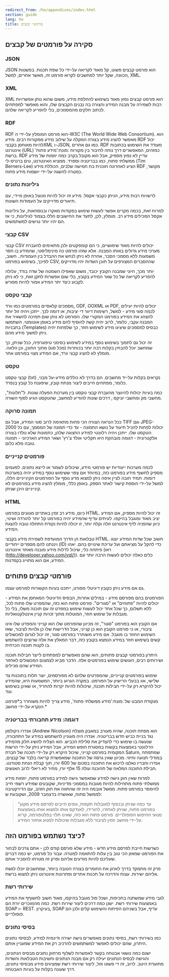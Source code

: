 ```yaml
---
redirect_from: /he/appendices/index.html
section: guide
lang: he
title: פורמטי קבצים
---
```


## סקירה על פורמטים של קבצים

### JSON

JSON הוא פורמט קבצים פשוט, קל מאוד לקריאה על-ידי כל שפת תכנות. בפשטות הכוונה, שקל יותר למחשבים לקרוא פורמט זה, מאשר אחרים, למשל, XML.

### XML

XML הוא פורמט קבצים נפוץ מאוד בשימוש להחלפת מידע, משום שהוא נותן אפשרויות רבות לשמירה על מבנה המידע והצורה בה נבנים הקבצים שלו, והוא מאפשר למפתחים לכתוב חלקים מהמסמכים, בלי להפריע לקריאה שלהם.

### RDF

RDF הוא פורמט המומלץ על-ידי ה-W3C (The World Wide Web Consortium). הוא מאפשר להציג מידע בצורה המקלה על שילוב מידע ממקורות רבים. מידע RDF יכול להיות מאוחסן בקבציXML ו-JSON, כמו גם אחרים. RDF מעודד את השימוש בכתובות אינטרנט (URL) כמזהים, המאפשרים דרך נוחה לחיבור בין מקורות :מונח:’מידע פתוח’ ברשת. RDF עדיין לא נפוץ מספיק, אבל הוא מקובל בקרב כמה יוזמות של מידע ממשלתי פתוח, כמו בבריטניה וספרד. ממציא האינטרנט, טים ברנרס-לי (Tim Berners-Lee) הציע לאחרונה תוכנית בת חמישה שלבים, הכוללת מידע RDF מקושר, כמטרה להשגה על-ידי יושמות מידע פתוח.

### גיליונות נתונים

לרשויות רבות מידע, הניתן כקבצי אקסל. מידע זה יכול להיות מנוצל באופן מיידי, עם תיאורים מדוייקים על העמודות השונות.

למרות זאת, בכמה מקרים אפשר לעשות שימוש בפקודות מאקרו ובנוסחאות, על גיליונות אקסל המכילים מידע רב. מומלץ, לכן, לתעד את החישובים הללו בצמוד לגיליונות, כי אז הם יהיו יותר נגישים למשתמשים.

### קבצי CSV

קבצי CSV יכולים להיות מאוד שימושיים, כי הם קומפקטים ולכן מתאימים להעברת מערכי מידע גדולים באותו המבנה. אלא שזהו פורמט כה מינימליסטי, שהמידע בו חסר משמעות ללא מסמכי הסבר, אחרת לא ניתן לנחש את ההבדל בין העמודות.. חשוב, לפיכך, בשימוש בפורמט CSV, שההסברים המצורפים על תוכן השדות יהיו מדוייקים

יותר מכך, חיוני שמבנה הקובץ יכובד, משום שאפילו השמטה של שדה בודד, עלולה להפריע לקריאה של כל שאר המידע בקובץ, בלי שום אפשרות לתקן זאת, כי לא ניתן לקבוע כיצד יתר המידע אמור להיות מפורש.

### קבצי טקסט

מסמכים קלאסיים בפורמטים כמו וורד, ODF, OOXML או PDF, יכולים להיות יעילים לכמה סוגי מידע - למשל, רשימות דיוור די יציבות, או דומה לכך. ייתכן ויהיה זול יותר להצחג את המידע בפורמט המקורי שלו. הפורמט לא נותן שום תמיכה להשאיר את המבנה עקבי, כלומר, לרוב יהיה קשה להוסיף להם מידע באופן אוטומטי. השתמשו בתבניות (Templates) כבסיס למסמכים שיציגו מידע לשימוש חוזר, כך שלפחות יהיה ניתן למשוך מידע מהם.

זה יכול גם לתמוך בשימוש נוסף במידע לשימוש בסימני טיפוגרפיה, ככל שניתן, כך שמחשב יוכל להבחין בקלות רבה יותר בכותרות (מכל סוג) מתוך התוכן, וכן הלאה. מומלץ לא להציג קבצי וורד, אם המידע מצוי בפורמט אחר.

### טקסט

קבצי טקסט (txt) נקראים בקלות על-יד מחשבים. הם בדרך לא כוללים מידע-על מבני, כלומר, מפתחים חייבים ליצור מנתח קובץ, שיפענח כל קובץ בנפרד.

כמה בעיות יכולות להיווצר מהעברת קבצי טקסט בין מערכות הפעלה שונות. ל"חלונות", מחשבי מק ומחשבי יוניקס , דרכים שונות להודיע למחשב, שהטקסט הגיע לסוף השורה.

### תמונה סרוקה

ככל הנראה הצורה הכי פחות מתאימה לרוב סוגי המידע, אבל גם TIFF וגם JPEG-2000 יכולות לפחות להכיל תיעוד על נושא התמונה - עד כדי תמונה של המסמך, עם כל הטקסט שלו. ייתכן ויהיה רלוונטי למידע התצוגה שלהן, כתמונות שלא נולדו בצורה אלקטרונית - דגומה מובהקת היא תקליטי אולד צ'רץ' ושאר המידע הארכיוני - תמונה טובה מלא כלום.

### פורמטים קנייניים

לכמה מערכות ייעודיות יש פורמטי מידע, שיכולים לשמור או לייצא נתונים. לפעמים מספיק לחשוף מידע בפורמט כזה, במיוחד אם צפוי ששימוש נוסף במידע יהיה במערכות דומות. תמיד חובה לציין איפה ניתן למצוא מדע נוסף על הפורמטים הקינייניים הללו, למשל על-ידי הוספת קישור לאתר הספק. באופן כללי, מומלץ להציג מידע בפורמטים לא קינייניים היכן שניתן.

### HTML

כיום, מידע רב זמין באתרים מגוונים בפורמט HTML. זה יכול להיות מספיק, אם המידע יציב מאוד ומוגבל בהיקפו. לעיתים עדיף שהמידע יהיה בפורמט קל יותר להורדה ושינוי, כיוון שהפניה לדף אינטרנט זולה וקלה יותר, זו יכולה להיות נקודת התחלה טובה להצגת המידע.

טבלאות הן הדרך המועדפת לשמירת מידע בקבצי HTML. חשוב שכל שדות המידע יוצגו ויננתנו להם מספרים ייחודיים (ID) כדי להקל על מציאתם ועל עריכת שינויים בהם. יאהו פיתחה כלי, שיכול לדלות מידע מובנה מאתר אינטרנט (ראו (<http://developer.yahoo.com/yql/>)). כלים כאלה יכולים לעשות הרבה יותר עם המידע, אם הוא מתוייג בקפדנות.

## פורמטי קבצים פתוחים

גם אם מידע ניתן כקובץ דיגיטלי מפורט, ייתכנו בעיות הקשורות לפורמט עצמו.

הפורמטים בהם מפורסם מידע - במילים אחרות, הבסיס הדיגיטלי המאחסן את המידע - יכולים להיות "פתוחים" או "סגורים". פורמט פתוח הוא כזה, שהמפרט שלו פתוח לכל, ללא תשלום, כך שכל אחד יכול לעשות שימוש במפרט זה עם תוכנה משלו, בלי כל מגבלות על שימוש חוזר, המוטלות מתוך זכויות קניין אינטלקטואליות.

אם הקובץ הוא בפורמט "סגור", זה מכיוון שהפורמט שלו הוא קנייני והמפרט שלו אינו ציבורי, או כי פורמט הקובץ הוא כן קנייני, אבל הדרישות שלו כן גלויות לציבור, שאז השימוש החוזר בו מוגבל. אם מידע משוחרר בפורמט סגור, זה יכול לגרום למכשולים קשים בשימוש חוזר במידע הנמצא בקובץ כזה, דבר המאלץ את אלה שרוצים להשתמש בו לקנות תוכנה הכרחית.

היתרון בפורמטי קבצים פתוחים, הוא שהם מאפשרים למפתחים לייצר חבילות תוכנה ושירותים רבים, העושים שימוש בפורמטים אלה. הדבר מביא לצמצום המכשולים לאחזור המידע שהם מכילים.

שימוש בפורמטים קנייניים, שהמפרטים שלהם לא מפורסמים, יוצר תלות בתוכנות צד שלישי, אוו בבעלי הרישיון על הפורמט. במקרה הגרוע ביותר, המשמעות היא, שהמידע יכול להיקרא רק על-ידי חבילות תוכנה, שיכולות להיות יקרות להחריד, או שאינן בשימוש עוד.

מנקודת המבט של :מונח:'מידע ממשלתי פתוח', מידע צריך להיות משוחרר ב\**פורמט הנקרא על-ידי מחשב.*\*

### דוגמה: מידע תחבורתי בבריטניה

אנדרו ניקולסון (Andrew Nicolson) הוא מפתח תוכנה, שהיה מעורב במאבק מוצלח נגד בניית כביש חדש בבריטניה. אנדרו היה מעוניין להשתמש במידע על התחבורה, שנעשה בו שימוש כדי להצדיק את סלילת הכביש. הוא הצליח להשיג חלק מהמידע הרלוונטי באמצעות בקשות במסגרת חופש המידע, אבל המידע ניתן על-ידי הרשות המקומית בפורמט קנייני, שיכול היקרא רק על-ידי תוכנה של חברת Saturn, שמתמחה במודלי תנועה וחיזוי. מכיוון שאין גרסה של התוכנה שמאפשרת קריאה בלבד של קבצים, אנדרו וחבריו נאלצו לרכוש את התוכנה בסכום של 600 יורו, תוך קבלת הנחת סטודנט. חבילת התוכנה המלאה של תהוכנה עולה 15 אלף יורו, מחיר לא ריאלי לרוב האנשים.

למרות שאין חוק גישה למידע שמאפשר גישה למידע בפורמט פתוח, יוזמות מידע ממשלתי פתוח מתחילות להיות מגובות במסמכי מדיניות, שקובעים שמידע רשמי חייב להימסר בפורמט פתוח. ממשל אובמה היה זה שהתווה את חוק הזהב, עם הדירקטיבה לממשל םתוח, שאושרה בדצמבר 2009, ושקובעת ש:

> "עד כמה שניתן ובכפוף למגבלות תקפות, גופים חייבים לפרסם מידע מקוון בפורמט פתוח, שניתן לאחזרו, להורידו, לאנדקס אותו ולמצוא אותו באמצעות מנועי החיפוש הפופולריים. פורמט פתוח הוא כזה, שאינו תלוי בפלטפורמה, קריא על-ידי מחשב וזמין לציבור ללא מגבלות שיכולות למנוע אחזור המידע.

## כיצד נשתמש בפורמט הזה?

כשרשות חייבת לפרסם מידע חדש - מידע שלא פורסם קודם לכן - אתם צרכים לבחור את הפורמט שמאזן הכי טוב בין עלות להתאמה למטרה. עבור כל פורמט, יש כמה דברים שעליכם להיות מודעים אליהם ופרק זה מטרתו להסביר אותם.

פרק זה מתמקד בדרך לארגן את החומרים בצורה הטובה ביותר, שמחשבים יוכלו לגשת אליהם ישירות. עצות והדרכה על תכנות אתרים ופתרונות אינטרנט ניתן למצוא ברשת.

### שירותי רשת

לגבי מידע שמשתנה בתכיפות, ושכל פול מוגבל בהיקפו, מאוד חשוב לחשוףף את המידע באמצעות שירותי רשת. ישנן כמה דרכים ליצור שירות רשת. כמה מהמוכרים יורת הם SOAP ו- REST. בעיקרון, SOAP עדיף, אבל בשניהם הפיתוח והשימוש קלים ולכן הם פופולריים.

### בסיסי נתונים

כמו בשירותי רשת, בסיסי נתונים מאפשרים גישה ישירה ודינמית למידע. לבסיסי נתונים היתרון, שהם יכולים לאפשר למשתמשים להרכיב רק את המידע שמעניין אותם.

ישנם כמה נושאי אבטחה בקשר לאפשרות לשלוף מרחוק נתונים מבסיס הנתונים, והגישה לבסיס הנתונים יעילה רק אם מבנה הנתונים וחשיבות הטבלאות והשדות מתועדת היטב. לרוב, זה די פשוט וזול, ליצור שירותי רשת שמציגים מידע מבסיסי נתונים, דרך שעונה בקלות על בעיות האבטחה.